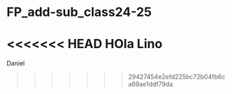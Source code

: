# FP_add-sub_class24-25

<<<<<<< HEAD
HOla Lino
=======
Daniel
>>>>>>> 29427454e2efd225bc72b04fb6ca69ae1ddf79da
